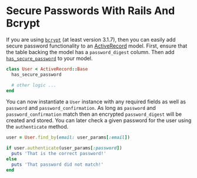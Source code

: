 # Secure Passwords With Rails And Bcrypt

If you are using [`bcrypt`](https://github.com/codahale/bcrypt-ruby) (at
least version 3.1.7), then you can easily add secure password functionality
to an
[ActiveRecord](https://github.com/rails/rails/tree/master/activerecord)
model. First, ensure that the table backing the model has a
`password_digest` column. Then add
[`has_secure_password`](https://api.rubyonrails.org/classes/ActiveModel/SecurePassword/ClassMethods.html)
to your model.

```ruby
class User < ActiveRecord::Base
  has_secure_password

  # other logic ...
end
```

You can now instantiate a `User` instance with any required fields as well
as `password` and `password_confirmation`. As long as `password` and
`password_confirmation` match then an encrypted `password_digest` will be
created and stored. You can later check a given password for the user using
the `authenticate` method.

```ruby
user = User.find_by(email: user_params[:email])

if user.authenticate(user_params[:password])
  puts 'That is the correct password!'
else
  puts 'That password did not match!'
end
```
